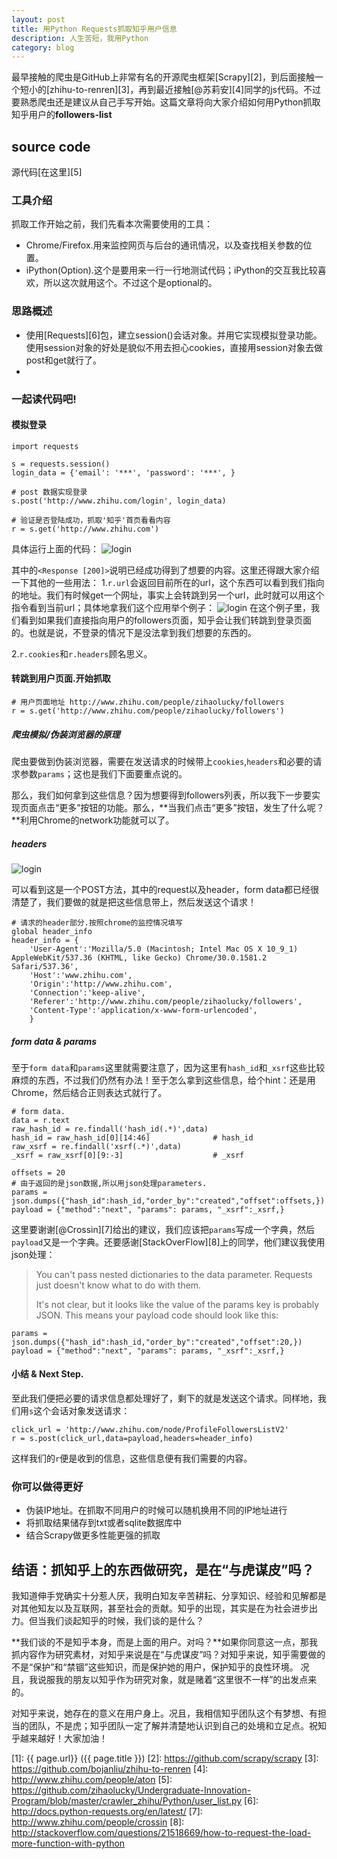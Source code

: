 ```yaml
---
layout: post
title: 用Python Requests抓取知乎用户信息
description: 人生苦短，我用Python
category: blog
---
```


最早接触的爬虫是GitHub上非常有名的开源爬虫框架[Scrapy][2]，到后面接触一个短小的[zhihu-to-renren][3]，再到最近接触[@苏莉安][4]同学的js代码。不过要熟悉爬虫还是建议从自己手写开始。这篇文章将向大家介绍如何用Python抓取知乎用户的**followers-list**



## source code
源代码[在这里][5]

### 工具介绍
抓取工作开始之前，我们先看本次需要使用的工具：

* Chrome/Firefox.用来监控网页与后台的通讯情况，以及查找相关参数的位置。
* iPython(Option).这个是要用来一行一行地测试代码；iPython的交互我比较喜欢，所以这次就用这个。不过这个是optional的。

### 思路概述
* 使用[Requests][6]包，建立session()会话对象。并用它实现模拟登录功能。使用session对象的好处是貌似不用去担心cookies，直接用session对象去做post和get就行了。
*

### 一起读代码吧!

#### 模拟登录
    import requests

    s = requests.session()
    login_data = {'email': '***', 'password': '***', }

    # post 数据实现登录
    s.post('http://www.zhihu.com/login', login_data)
                       
    # 验证是否登陆成功，抓取'知乎'首页看看内容
    r = s.get('http://www.zhihu.com')

具体运行上面的代码：
![login](/images/using-python-to-build-zhihu-crawler/login.jpg)

其中的`<Response [200]>`说明已经成功得到了想要的内容。这里还得跟大家介绍一下其他的一些用法：
1.`r.url`会返回目前所在的url，这个东西可以看到我们指向的地址。我们有时候get一个网址，事实上会转跳到另一个url，此时就可以用这个指令看到当前url；具体地拿我们这个应用举个例子：
![login](/images/using-python-to-build-zhihu-crawler/url.png)
在这个例子里，我们看到如果我们直接指向用户的followers页面，知乎会让我们转跳到登录页面的。也就是说，不登录的情况下是没法拿到我们想要的东西的。

2.`r.cookies`和`r.headers`顾名思义。


#### 转跳到用户页面.开始抓取

    # 用户页面地址 http://www.zhihu.com/people/zihaolucky/followers
    r = s.get('http://www.zhihu.com/people/zihaolucky/followers')
    
##### 爬虫模拟/伪装浏览器的原理
爬虫要做到伪装浏览器，需要在发送请求的时候带上`cookies`,`headers`和必要的请求参数`params`；这也是我们下面要重点说的。

那么，我们如何拿到这些信息？因为想要得到followers列表，所以我下一步要实现页面点击“更多”按钮的功能。那么，**当我们点击“更多”按钮，发生了什么呢？**利用Chrome的network功能就可以了。


##### headers

![login](/images/using-python-to-build-zhihu-crawler/network-headers.jpg)

可以看到这是一个POST方法，其中的request以及header，form data都已经很清楚了，我们要做的就是把这些信息带上，然后发送这个请求！

    # 请求的header部分.按照chrome的监控情况填写
    global header_info
    header_info = {
        'User-Agent':'Mozilla/5.0 (Macintosh; Intel Mac OS X 10_9_1) AppleWebKit/537.36 (KHTML, like Gecko) Chrome/30.0.1581.2 Safari/537.36',
        'Host':'www.zhihu.com',
        'Origin':'http://www.zhihu.com',
        'Connection':'keep-alive',
        'Referer':'http://www.zhihu.com/people/zihaolucky/followers',
        'Content-Type':'application/x-www-form-urlencoded',
        }

##### form data & params

至于`form data`和`params`这里就需要注意了，因为这里有`hash_id`和`_xsrf`这些比较麻烦的东西，不过我们仍然有办法！至于怎么拿到这些信息，给个hint：还是用Chrome，然后结合正则表达式就行了。

    # form data.
    data = r.text
    raw_hash_id = re.findall('hash_id(.*)',data)
    hash_id = raw_hash_id[0][14:46]              # hash_id
    raw_xsrf = re.findall('xsrf(.*)',data)
    _xsrf = raw_xsrf[0][9:-3]                    # _xsrf

    offsets = 20
    # 由于返回的是json数据,所以用json处理parameters.
    params = json.dumps({"hash_id":hash_id,"order_by":"created","offset":offsets,})
    payload = {"method":"next", "params": params, "_xsrf":_xsrf,}

这里要谢谢[@Crossin][7]给出的建议，我们应该把`params`写成一个字典，然后`payload`又是一个字典。还要感谢[StackOverFlow][8]上的同学，他们建议我使用json处理：

> You can't pass nested dictionaries to the data parameter. Requests just doesn't know what to do with them.
>
> It's not clear, but it looks like the value of the params key is probably JSON. This means your payload code should look like this:

    params = json.dumps({"hash_id":hash_id,"order_by":"created","offset":20,})
    payload = {"method":"next", "params": params, "_xsrf":_xsrf,}


#### 小结 & Next Step.
至此我们便把必要的请求信息都处理好了，剩下的就是发送这个请求。同样地，我们用`s`这个会话对象发送请求：

    click_url = 'http://www.zhihu.com/node/ProfileFollowersListV2'
    r = s.post(click_url,data=payload,headers=header_info)

这样我们的`r`便是收到的信息，这些信息便有我们需要的内容。




### 你可以做得更好
* 伪装IP地址。在抓取不同用户的时候可以随机换用不同的IP地址进行
* 将抓取结果储存到txt或者sqlite数据库中
* 结合Scrapy做更多性能更强的抓取


## 结语：抓知乎上的东西做研究，是在“与虎谋皮”吗？
我知道伸手党确实十分惹人厌，我明白知友辛苦耕耘、分享知识、经验和见解都是对其他知友以及互联网，甚至社会的贡献。知乎的出现，其实是在为社会进步出力。但当我们谈起知乎的时候，我们谈的是什么？

**我们谈的不是知乎本身，而是上面的用户。对吗？**如果你同意这一点，那我抓内容作为研究素材，对知乎来说是在“与虎谋皮”吗？对知乎来说，知乎需要做的不是“保护”和“禁锢”这些知识，而是保护她的用户，保护知乎的良性环境。
况且，我说服我的朋友以知乎作为研究对象，就是赌着“这里很不一样”的出发点来的。


对知乎来说，她存在的意义在用户身上。况且，我相信知乎团队这个有梦想、有担当的团队，不是虎；知乎团队一定了解并清楚地认识到自己的处境和立足点。祝知乎越来越好！大家加油！









[zihaolucky]:    http://zihaolucky.github.io  "zihaolucky"
[1]:    {{ page.url}}  ({{ page.title }})
[2]: https://github.com/scrapy/scrapy
[3]: https://github.com/bojanliu/zhihu-to-renren
[4]: http://www.zhihu.com/people/aton
[5]: https://github.com/zihaolucky/Undergraduate-Innovation-Program/blob/master/crawler_zhihu/Python/user_list.py
[6]: http://docs.python-requests.org/en/latest/
[7]: http://www.zhihu.com/people/crossin
[8]: http://stackoverflow.com/questions/21518669/how-to-request-the-load-more-function-with-python
